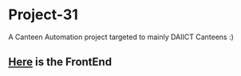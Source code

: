 # Project-31
A Canteen Automation project targeted to mainly DAIICT Canteens :)

## [Here](https://github.com/HemangNakarani/31-Project-Canteen-Frontend) is the FrontEnd
